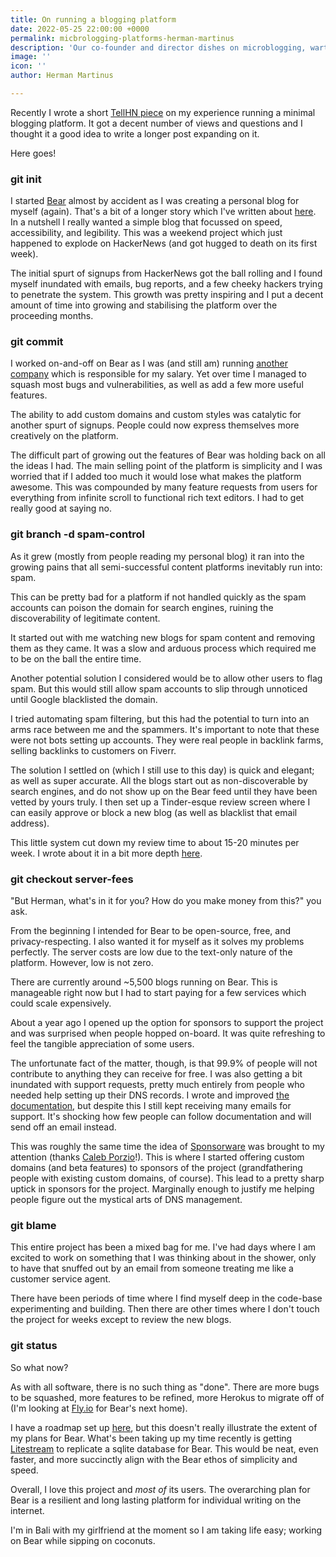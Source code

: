 ```yaml
---
title: On running a blogging platform
date: 2022-05-25 22:00:00 +0000
permalink: micbrologging-platforms-herman-martinus
description: 'Our co-founder and director dishes on microblogging, warts and all. '
image: ''
icon: ''
author: Herman Martinus

---
```

Recently I wrote a short [TellHN piece](https://news.ycombinator.com/item?id=31233600) on my experience running a minimal blogging platform. It got a decent number of views and questions and I thought it a good idea to write a longer post expanding on it.

Here goes!

### git init

I started [Bear](https://bearblog.dev/) almost by accident as I was creating a personal blog for myself (again). That's a bit of a longer story which I've written about [here](https://herman.bearblog.dev/the-hacker-news-hug/). In a nutshell I really wanted a simple blog that focussed on speed, accessibility, and legibility. This was a weekend project which just happened to explode on HackerNews (and got hugged to death on its first week).

The initial spurt of signups from HackerNews got the ball rolling and I found myself inundated with emails, bug reports, and a few cheeky hackers trying to penetrate the system. This growth was pretty inspiring and I put a decent amount of time into growing and stabilising the platform over the proceeding months.

### git commit

I worked on-and-off on Bear as I was (and still am) running [another company](https://justsketch.me/) which is responsible for my salary. Yet over time I managed to squash most bugs and vulnerabilities, as well as add a few more useful features.

The ability to add custom domains and custom styles was catalytic for another spurt of signups. People could now express themselves more creatively on the platform.

The difficult part of growing out the features of Bear was holding back on all the ideas I had. The main selling point of the platform is simplicity and I was worried that if I added too much it would lose what makes the platform awesome. This was compounded by many feature requests from users for everything from infinite scroll to functional rich text editors. I had to get really good at saying no.

### git branch -d spam-control

As it grew (mostly from people reading my personal blog) it ran into the growing pains that all semi-successful content platforms inevitably run into: spam.

This can be pretty bad for a platform if not handled quickly as the spam accounts can poison the domain for search engines, ruining the discoverability of legitimate content.

It started out with me watching new blogs for spam content and removing them as they came. It was a slow and arduous process which required me to be on the ball the entire time.

Another potential solution I considered would be to allow other users to flag spam. But this would still allow spam accounts to slip through unnoticed until Google blacklisted the domain.

I tried automating spam filtering, but this had the potential to turn into an arms race between me and the spammers. It's important to note that these were not bots setting up accounts. They were real people in backlink farms, selling backlinks to customers on Fiverr.

The solution I settled on (which I still use to this day) is quick and elegant; as well as super accurate. All the blogs start out as non-discoverable by search engines, and do not show up on the Bear feed until they have been vetted by yours truly. I then set up a Tinder-esque review screen where I can easily approve or block a new blog (as well as blacklist that email address).

This little system cut down my review time to about 15-20 minutes per week. I wrote about it in a bit more depth [here](https://herman.bearblog.dev/5-hours-to-15-minutes/).

### git checkout server-fees

"But Herman, what's in it for you? How do you make money from this?" you ask.

From the beginning I intended for Bear to be open-source, free, and privacy-respecting. I also wanted it for myself as it solves my problems perfectly. The server costs are low due to the text-only nature of the platform. However, low is not zero.

There are currently around \~5,500 blogs running on Bear. This is manageable right now but I had to start paying for a few services which could scale expensively.

About a year ago I opened up the option for sponsors to support the project and was surprised when people hopped on-board. It was quite refreshing to feel the tangible appreciation of some users.

The unfortunate fact of the matter, though, is that 99.9% of people will not contribute to anything they can receive for free. I was also getting a bit inundated with support requests, pretty much entirely from people who needed help setting up their DNS records. I wrote and improved [the documentation](https://github.com/HermanMartinus/bearblog/wiki/Custom-domains), but despite this I still kept receiving many emails for support. It's shocking how few people can follow documentation and will send off an email instead.

This was roughly the same time the idea of [Sponsorware](https://github.com/sponsorware/docs) was brought to my attention (thanks [Caleb Porzio](https://calebporzio.com/i-just-hit-dollar-100000yr-on-github-sponsors-heres-how-i-did-it)!). This is where I started offering custom domains (and beta features) to sponsors of the project (grandfathering people with existing custom domains, of course). This lead to a pretty sharp uptick in sponsors for the project. Marginally enough to justify me helping people figure out the mystical arts of DNS management.

### git blame

This entire project has been a mixed bag for me. I've had days where I am excited to work on something that I was thinking about in the shower, only to have that snuffed out by an email from someone treating me like a customer service agent.

There have been periods of time where I find myself deep in the code-base experimenting and building. Then there are other times where I don't touch the project for weeks except to review the new blogs.

### git status

So what now?

As with all software, there is no such thing as "done". There are more bugs to be squashed, more features to be refined, more Herokus to migrate off of (I'm looking at [Fly.io](https://fly.io/) for Bear's next home).

I have a roadmap set up [here](https://github.com/HermanMartinus/bearblog/wiki/Roadmap), but this doesn't really illustrate the extent of my plans for Bear. What's been taking up my time recently is getting [Litestream](https://litestream.io/) to replicate a sqlite database for Bear. This would be neat, even faster, and more succinctly align with the Bear ethos of simplicity and speed.

Overall, I love this project and _most of_ its users. The overarching plan for Bear is a resilient and long lasting platform for individual writing on the internet.

I'm in Bali with my girlfriend at the moment so I am taking life easy; working on Bear while sipping on coconuts.